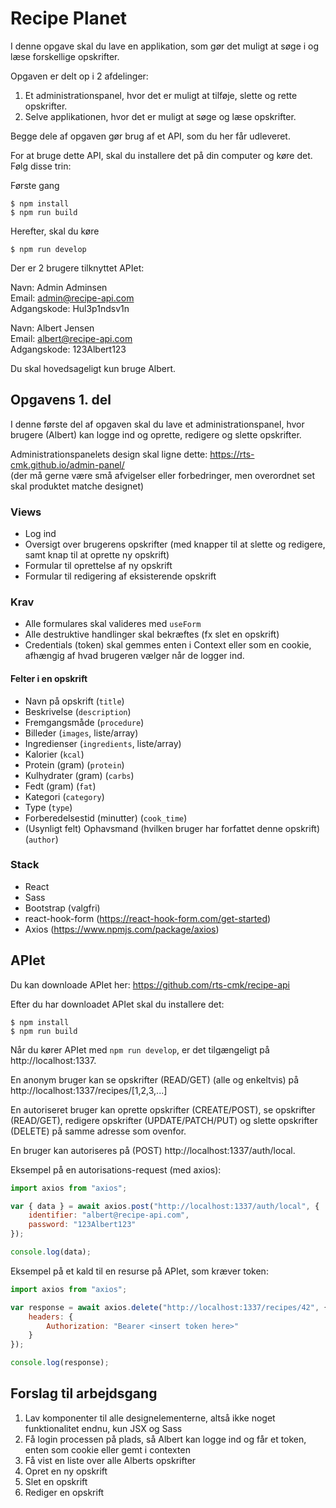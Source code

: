 # Recipe Planet

I denne opgave skal du lave en applikation, som gør det muligt at søge i og læse forskellige opskrifter.

Opgaven er delt op i 2 afdelinger:

1. Et administrationspanel, hvor det er muligt at tilføje, slette og rette opskrifter.
2. Selve applikationen, hvor det er muligt at søge og læse opskrifter.

Begge dele af opgaven gør brug af et API, som du her får udleveret.

For at bruge dette API, skal du installere det på din computer og køre det. Følg disse trin:

Første gang
```
$ npm install
$ npm run build
```

Herefter, skal du køre
```
$ npm run develop
```

Der er 2 brugere tilknyttet APIet:

Navn: Admin Adminsen  
Email: admin@recipe-api.com  
Adgangskode: Hul3p1ndsv1n

Navn: Albert Jensen  
Email: albert@recipe-api.com  
Adgangskode: 123Albert123

Du skal hovedsageligt kun bruge Albert.

## Opgavens 1. del

I denne første del af opgaven skal du lave et administrationspanel, hvor brugere (Albert) kan logge ind og oprette, redigere og slette opskrifter.

Administrationspanelets design skal ligne dette: https://rts-cmk.github.io/admin-panel/  
(der må gerne være små afvigelser eller forbedringer, men overordnet set skal produktet matche designet)

### Views

* Log ind
* Oversigt over brugerens opskrifter (med knapper til at slette og redigere, samt knap til at oprette ny opskrift)
* Formular til oprettelse af ny opskrift
* Formular til redigering af eksisterende opskrift

### Krav

* Alle formulares skal valideres med `useForm`
* Alle destruktive handlinger skal bekræftes (fx slet en opskrift)
* Credentials (token) skal gemmes enten i Context eller som en cookie, afhængig af hvad brugeren vælger når de logger ind.

#### Felter i en opskrift
* Navn på opskrift (`title`)
* Beskrivelse (`description`)
* Fremgangsmåde (`procedure`)
* Billeder (`images`, liste/array)
* Ingredienser (`ingredients`, liste/array)
* Kalorier (`kcal`)
* Protein (gram) (`protein`)
* Kulhydrater (gram) (`carbs`)
* Fedt (gram) (`fat`)
* Kategori (`category`)
* Type (`type`)
* Forberedelsestid (minutter) (`cook_time`)
* (Usynligt felt) Ophavsmand (hvilken bruger har forfattet denne opskrift) (`author`)

### Stack
* React
* Sass
* Bootstrap (valgfri)
* react-hook-form (https://react-hook-form.com/get-started)
* Axios (https://www.npmjs.com/package/axios)

## APIet
Du kan downloade APIet her: https://github.com/rts-cmk/recipe-api

Efter du har downloadet APIet skal du installere det:
```
$ npm install
$ npm run build
```

Når du kører APIet med `npm run develop`, er det tilgængeligt på http://localhost:1337.

En anonym bruger kan se opskrifter (READ/GET) (alle og enkeltvis) på http://localhost:1337/recipes/[1,2,3,...]

En autoriseret bruger kan oprette opskrifter (CREATE/POST), se opskrifter (READ/GET), redigere opskrifter (UPDATE/PATCH/PUT) og slette opskrifter (DELETE) på samme adresse som ovenfor.

En bruger kan autoriseres på (POST) http://localhost:1337/auth/local.

Eksempel på en autorisations-request (med axios):
```javascript
import axios from "axios";

var { data } = await axios.post("http://localhost:1337/auth/local", {
	identifier: "albert@recipe-api.com",
	password: "123Albert123"
});

console.log(data);
```

Eksempel på et kald til en resurse på APIet, som kræver token:
```javascript
import axios from "axios";

var response = await axios.delete("http://localhost:1337/recipes/42", {
	headers: {
		Authorization: "Bearer <insert token here>"
	}
});

console.log(response);
```

## Forslag til arbejdsgang
1. Lav komponenter til alle designelementerne, altså ikke noget funktionalitet endnu, kun JSX og Sass
2. Få login processen på plads, så Albert kan logge ind og får et token, enten som cookie eller gemt i contexten
3. Få vist en liste over alle Alberts opskrifter
4. Opret en ny opskrift
5. Slet en opskrift
6. Rediger en opskrift